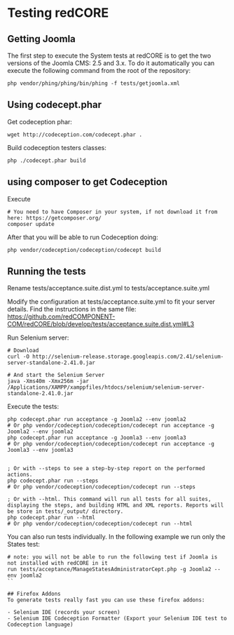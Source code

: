 Testing redCORE
==========

## Getting Joomla
The first step to execute the System tests at redCORE is to get the two versions of the Joomla CMS: 2.5 and 3.x. To do it automatically you can execute the following command from the root of the repository:

```
php vendor/phing/phing/bin/phing -f tests/getjoomla.xml
```

## Using codecept.phar

Get codeception phar:

```
wget http://codeception.com/codecept.phar .
```

Build codeception testers classes:

```
php ./codecept.phar build
```

## using composer to get Codeception

Execute
```
# You need to have Composer in your system, if not download it from here: https://getcomposer.org/
composer update
```
After that you will be able to run Codeception doing:

```
php vendor/codeception/codeception/codecept build
```

## Running the tests

Rename tests/acceptance.suite.dist.yml to tests/acceptance.suite.yml

Modify the configuration at tests/acceptance.suite.yml to fit your server details. Find the instructions in the same file: https://github.com/redCOMPONENT-COM/redCORE/blob/develop/tests/acceptance.suite.dist.yml#L3

Run Selenium server:

```
# Download
curl -O http://selenium-release.storage.googleapis.com/2.41/selenium-server-standalone-2.41.0.jar

# And start the Selenium Server
java -Xms40m -Xmx256m -jar /Applications/XAMPP/xamppfiles/htdocs/selenium/selenium-server-standalone-2.41.0.jar
```


Execute the tests:

```
php codecept.phar run acceptance -g Joomla2 --env joomla2
# Or php vendor/codeception/codeception/codecept run acceptance -g Joomla2 --env joomla2
php codecept.phar run acceptance -g Joomla3 --env joomla3
# Or php vendor/codeception/codeception/codecept run acceptance -g Joomla3 --env joomla3


; Or with --steps to see a step-by-step report on the performed actions.
php codecept.phar run --steps
# Or php vendor/codeception/codeception/codecept run --steps

; Or with --html. This command will run all tests for all suites, displaying the steps, and building HTML and XML reports. Reports will be store in tests/_output/ directory.
php codecept.phar run --html
# Or php vendor/codeception/codeception/codecept run --html
```

You can also run tests individually. In the following example we run only the States test: 
```
# note: you will not be able to run the following test if Joomla is not installed with redCORE in it 
run tests/acceptance/ManageStatesAdministratorCept.php -g Joomla2 --env joomla2 
``

## Firefox Addons
To generate tests really fast you can use these firefox addons:

- Selenium IDE (records your screen)
- Selenium IDE Codeception Formatter (Export your Selenium IDE test to Codeception language)